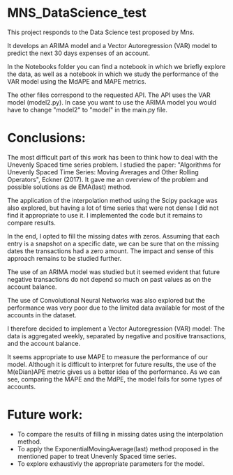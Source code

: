 # MNS_DataScience_test
This project responds to the Data Science test proposed by M*ns*.

It develops an ARIMA model and a Vector Autoregression (VAR) model to predict the next 30 days expenses of an account.

In the Notebooks folder you can find a notebook in which we briefly explore the data, as well as a notebook in which we study the performance of the VAR model using the MdAPE and MAPE metrics.

The other files correspond to the requested API. The API uses the VAR model (model2.py). In case you want to use the ARIMA model you would have to change "model2" to "model" in the main.py file.

# Conclusions:

The most difficult part of this work has been to think how to deal with the Unevenly Spaced time series problem. I studied the paper: "Algorithms for Unevenly Spaced Time Series: Moving Averages and Other Rolling Operators", Eckner (2017). It gave me an overview of the problem and possible solutions as de EMA(last) method.

The application of the interpolation method using the Scipy package was also explored, but having a lot of time series that were not dense I did not find it appropriate to use it. I implemented the code but it remains to compare results.

In the end, I opted to fill the missing dates with zeros. Assuming that each entry is a snapshot on a specific date, we can be sure that on the missing dates the transactions had a zero amount. The impact and sense of this approach remains to be studied further.

The use of an ARIMA model was studied but it seemed evident that future negative transactions do not depend so much on past values as on the account balance.

The use of Convolutional Neural Networks was also explored but the performance was very poor due to the limited data available for most of the accounts in the dataset.

I therefore decided to implement a Vector Autoregression (VAR) model: 
The data is aggregated weekly, separated by negative and positive transactions, and the account balance.

It seems appropriate to use MAPE to measure the performance of our model. Although it is difficult to interpret for future results, the use of the M(eDian)APE metric gives us a better idea of the performance. As we can see, comparing the MAPE and the MdPE, the model fails for some types of accounts.

# Future work:
- To compare the results of filling in missing dates using the interpolation method.
- To apply the ExponentialMovingAverage(last) method proposed in the mentioned paper to treat Unevenly Spaced time series.
- To explore exhaustivly the appropriate parameters for the model.
